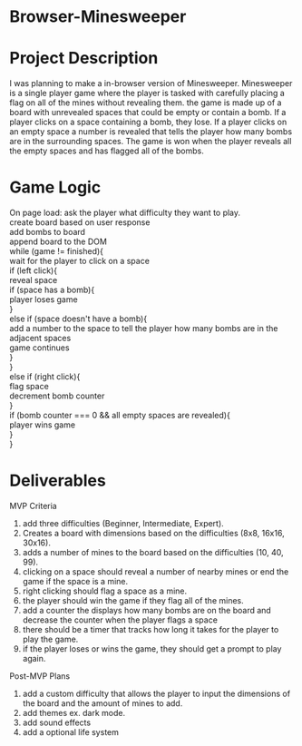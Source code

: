 # Browser-Minesweeper

# Project Description

I was planning to make a in-browser version of Minesweeper. Minesweeper is a single player game where the player is tasked with carefully placing a flag on all of the mines without revealing them. the game is made up of a board with unrevealed spaces that could be empty or contain a bomb. If a player clicks on a space containing a bomb, they lose. If a player clicks on an empty space a number is revealed that tells the player how many bombs are in the surrounding spaces. The game is won when the player reveals all the empty spaces and has flagged all of the bombs.

# Game Logic

On page load: ask the player what difficulty they want to play.  
create board based on user response  
add bombs to board  
append board to the DOM  
while (game != finished){  
    wait for the player to click on a space  
    if (left click){  
        reveal space  
        if (space has a bomb){  
            player loses game  
        }  
        else if (space doesn't have a bomb){  
            add a number to the space to tell the player how many bombs are in the adjacent spaces  
            game continues  
        }  
    }  
    else if (right click){  
        flag space  
        decrement bomb counter  
    }  
    if (bomb counter === 0 && all empty spaces are revealed){  
        player wins game  
    }  
}  

# Deliverables

MVP Criteria

1. add three difficulties (Beginner, Intermediate, Expert).
2. Creates a board with dimensions based on the difficulties (8x8, 16x16, 30x16).
3. adds a number of mines to the board based on the difficulties (10, 40, 99).
4. clicking on a space should reveal a number of nearby mines or end the game if the space is a mine.
5. right clicking should flag a space as a mine.
6. the player should win the game if they flag all of the mines.
7. add a counter the displays how many bombs are on the board and decrease the counter when the player flags a space
8. there should be a timer that tracks how long it takes for the player to play the game.
9. if the player loses or wins the game, they should get a prompt to play again.

Post-MVP Plans

1. add a custom difficulty that allows the player to input the dimensions of the board and the amount of mines to add.
2. add themes ex. dark mode.
3. add sound effects
4. add a optional life system
